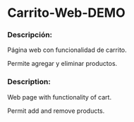 # Carrito-Web-DEMO

### Descripción:

Página web con funcionalidad de carrito.

Permite agregar y eliminar productos.



### Description:

Web page with functionality of cart.

Permit add and remove products.

